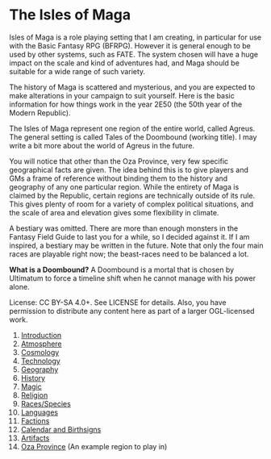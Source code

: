 The Isles of Maga
=================
Isles of Maga is a role playing setting that I am creating, in particular for use with the Basic Fantasy RPG (BFRPG). However it is general enough to be used by other systems, such as FATE. The system chosen will have a huge impact on the scale and kind of adventures had, and Maga should be suitable for a wide range of such variety.

The history of Maga is scattered and mysterious, and you are expected to make alterations in your campaign to suit yourself. Here is the basic information for how things work in the year 2E50 (the 50th year of the Modern Republic).

The Isles of Maga represent one region of the entire world, called Agreus. The general setting is called Tales of the Doombound (working title). I may write a bit more about the world of Agreus in the future.

You will notice that other than the Oza Province, very few specific geographical facts are given. The idea behind this is to give players and GMs a frame of reference without binding them to the history and geography of any one particular region. While the entirety of Maga is claimed by the Republic, certain regions are technically outside of its rule. This gives plenty of room for a variety of complex political situations, and the scale of area and elevation gives some flexibility in climate.

A bestiary was omitted. There are more than enough monsters in the Fantasy Field Guide to last you for a while, so I decided against it. If I am inspired, a bestiary may be written in the future. Note that only the four main races are playable right now; the beast-races need to be balanced a lot.

**What is a Doombound?** A Doombound is a mortal that is chosen by Ultimatum to force a timeline shift when he cannot manage with his power alone.

License: CC BY-SA 4.0+. See LICENSE for details. Also, you have permission to distribute any content here as part of a larger OGL-licensed work.

1. [Introduction](intro.md)
2. [Atmosphere](atmosphere.md)
3. [Cosmology](cosmology.md)
4. [Technology](technology.md)
5. [Geography](geography.md)
6. [History](history.md)
7. [Magic](magic.md)
8. [Religion](religion.md)
9. [Races/Species](races.md)
10. [Languages](language.md)
11. [Factions](factions.md)
12. [Calendar and Birthsigns](calendar.md)
13. [Artifacts](artifacts.md)
14. [Oza Province](oza.md) (An example region to play in)
